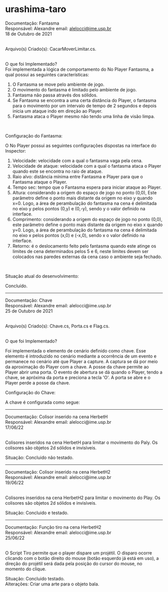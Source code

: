 # urashima-taro
Documentação: Fantasma<br>
Responsável: Alexandre email: alelocci@ime.usp.br<br>
18 de Outubro de 2021<br><br>

Arquivo(s) Criado(s): CacarMoverLimitar.cs.<br><br>

O que foi Implementado?<br>
Foi implementada a lógica de comportamento do No Player Fantasma, a qual possui as seguintes características:<br>

<ol>
<li>O Fantasma se move pelo ambiente de jogo.</li>
<li>O movimento do fantasma é limitado pelo ambiente de jogo.</li>
<li>Fantasma não passa através dos sólidos. </li>
<li>Se Fantasma se encontra a uma certa distância do Player, o fantasma para o movimento por um intervalo de tempo de 2 segundos e depois inicia um ataque indo
em direção ao Player.</li>
<li>Fantasma ataca o Player mesmo não tendo uma linha de visão limpa.
</ol><br>

Configuração do Fantasma:<br>

O No Player possui as seguintes configurações dispostas na interface do Inspector:<br>

<ol>
<li>Velocidade: velocidade com a qual o fantasma vaga pela cena.</li>
<li>Velocidade de ataque: velocidade com a qual o fantasma ataca o Player quando este se encontra no raio de ataque.</li>
<li>Raio alvo: distância mínima entre Fantasma e Player para que o Fantasma ataque o Player.</li>
<li>Tempo sec: tempo que o Fantasma espera para iniciar ataque ao Player.
<li>Altura: considerando a origem do espaço de jogo no ponto (0,0), 
Este parâmetro define o ponto mais distante da origem no eixo y quando x=0. Logo, a área de perambulação do fantasma na cena é delimitada no eixo y pelos pontos
(0,y) e (0,-y), sendo y o valor definido na interface.</li>
<li>Comprimento: considerando a origem do espaço de jogo no ponto (0,0), 
este parâmetro define o ponto mais distante da origem no eixo x quando y=0. Logo, a área de perambulação do fantasma na cena é delimitada no eixo x pelos pontos
(x,0) e (-x,0), sendo x o valor definido na interface.</li>
<li>Retorno: é o deslocamento feito pelo fantasma quando este atinge os limites de cena determinados pelos 5 e 6, neste 
limites devem ser colocados nas paredes externas da cena caso o ambiente seja fechado.
</ol><br>

Situação atual do desenvolvimento:<br>

Concluído.
<hr/>
Documentação: Chave<br>
Responsável: Alexandre email: alelocci@ime.usp.br<br>
25 de Outubro de 2021<br><br>

Arquivo(s) Criado(s): Chave.cs, Porta.cs e Flag.cs.<br><br>

O que foi Implementado?<br>

Foi implementada o elemento de cenário definido como chave. Esse elemento é introduzido no cenário mediante a ocorrência de um evento e permanece no cenário até que 
Player a capture. A captura se dá por meio da aproximação do Player com a chave. A posse da chave permite ao Player abrir uma porta. O evento de abertura se dá quando o Player, tendo a chave, se apróxima da porta e preciona a tecla 'O'. A porta se abre e o Player perde a posse da chave.

Configuração do Chave:<br>

A chave é configurada como segue:

<hr/>
Documentação: Colisor inserido na cena HerbetH<br>
Responsável: Alexandre email: alelocci@ime.usp.br<br>
17/06/22<br><br>

Colisores inseridos na cena HerbetH para limitar o movimento do Paly. Os colisores são objetos 2d sólidos e invisíveis. <br>

Situação: Concluido não testado. <br>

<hr/>
Documentação: Colisor inserido na cena HerbetH2<br>
Responsável: Alexandre email: alelocci@ime.usp.br<br>
19/06/22<br><br>

Colisores inseridos na cena HerbetH2 para limitar o movimento do Play. Os colisores são objetos 2d sólidos e invisíveis. <br>

Situação: Concluido e testado. <br>

<hr/>
Documentação: Função tiro na cena HerbetH2<br>
Responsável: Alexandre email: alelocci@ime.usp.br<br>
25/06/22<br><br>

O Script Tiro permite que o player dispare um projétil. O disparo ocorre clicando com o botão direito do mouse (botão esquerdo já está em uso), a direção do projétil será dada pela posição do cursor do mouse, no momento do clique. <br>

Situação: Concluido testado. <br>
Alterações: Criar uma arte para o objeto bala. <br>
